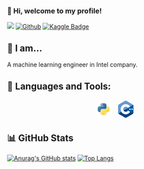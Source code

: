 ### 👋 Hi, welcome to my profile!

[![](https://visitor-badge.laobi.icu/badge?page_id=PetrovKP.PetrovKP)](https://github.com/PetrovKP)
[![Github](https://img.shields.io/github/followers/PetrovKP?label=Follow&style=social)](https://github.com/PetrovKP)
[![Kaggle Badge](https://img.shields.io/badge/-kppetrov-mediumorchid?&style=flat&logo=kaggle&logoColor=#a6f0c6&link=https://www.kaggle.com/kppetrov)](https://www.kaggle.com/kppetrov)

## 🙋 I am...
A machine learning engineer in Intel company.

## 🧰 Languages and Tools:
<p align="center">
<img src="https://raw.githubusercontent.com/github/explore/80688e429a7d4ef2fca1e82350fe8e3517d3494d/topics/python/python.png" alt="Python" height="40" style="vertical-align:top; margin:4px">
<img src="https://raw.githubusercontent.com/github/explore/80688e429a7d4ef2fca1e82350fe8e3517d3494d/topics/cpp/cpp.png" alt="Javascript" height="40" style="vertical-align:top; margin:4px">
</p>

## 📊 GitHub Stats

[![Anurag's GitHub stats](https://github-readme-stats.vercel.app/api?username=PetrovKP&theme=vue&show_icons=true&count_private=true&hide_border=true)](https://github.com/PetrovKP)
[![Top Langs](https://github-readme-stats.vercel.app/api/top-langs/?username=PetrovKP&layout=compact&theme=vue&count_private=true&langs_count=8&show_icons=true&hide_border=true)](https://github.com/PetrovKP)
